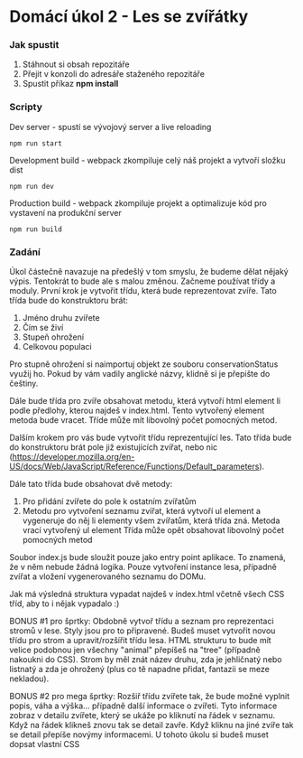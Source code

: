 # Domácí úkol 2 - Les se zvířátky

### Jak spustit

1. Stáhnout si obsah repozitáře
1. Přejit v konzoli do adresáře staženého repozitáře
1. Spustit příkaz **npm install**

### Scripty

Dev server - spustí se vývojový server a live reloading

```
npm run start
```

Development build - webpack zkompiluje celý náš projekt a vytvoří složku dist

```
npm run dev
```

Production build - webpack zkompiluje projekt a optimalizuje kód pro vystavení na produkční server

```
npm run build
```

### Zadání

Úkol částečně navazuje na předešlý v tom smyslu, že budeme dělat nějaký výpis. Tentokrát to bude ale s malou změnou. Začneme používat třídy a moduly. První krok je vytvořit třídu, která bude reprezentovat zvíře. Tato třída bude do konstruktoru brát:
1. Jméno druhu zvířete
1. Čím se živí
1. Stupeň ohrožení
1. Celkovou populaci

Pro stupně ohrožení si naimportuj objekt ze souboru conservationStatus využij ho. Pokud by vám vadily anglické názvy, klidně si je přepište do češtiny.

Dále bude třída pro zvíře obsahovat metodu, která vytvoří html element li podle předlohy, kterou najdeš v index.html. Tento vytvořený element metoda bude vracet. Tříde může mít libovolný počet pomocných metod.

Dalším krokem pro vás bude vytvořit třídu reprezentující les. Tato třída bude do konstruktoru brát pole již existujících zvířat, nebo nic 
(https://developer.mozilla.org/en-US/docs/Web/JavaScript/Reference/Functions/Default_parameters).

Dále tato třída bude obsahovat dvě metody:
1. Pro přidání zvířete do pole k ostatním zvířatům
1. Metodu pro vytvoření seznamu zvířat, která vytvoří ul element a vygeneruje do něj li elementy všem zvířatům, která třída zná. Metoda vrací vytvořený ul element
Třída může opět obsahovat libovolný počet pomocných metod

Soubor index.js bude sloužit pouze jako entry point aplikace. To znamená, že v něm nebude žádná logika. Pouze vytvoření instance lesa, případně zvířat a vložení vygenerovaného seznamu do DOMu.

Jak má výsledná struktura vypadat najdeš v index.html včetně všech CSS tříd, aby to i nějak vypadalo :)

BONUS #1 pro šprtky: Obdobně vytvoř třídu a seznam pro reprezentaci stromů v lese. Styly jsou pro to připravené. Budeš muset vytvořit novou třídu pro strom a upravit/rozšířit třídu lesa. HTML strukturu to bude mít velice podobnou jen všechny "animal" přepíšeš na "tree" (případně nakoukni do CSS). Strom by měl znát název druhu, zda je jehličnatý nebo listnatý a zda je ohrožený (plus co tě napadne přidat, fantazii se meze nekladou).

BONUS #2 pro mega šprtky: Rozšiř třídu zvířete tak, že bude možné vyplnit popis, váha a výška… případně další informace o zvířeti. Tyto informace zobraz v detailu zvířete, který se ukáže po kliknutí na řádek v seznamu. Když na řádek klikneš znovu tak se detail zavře. Když kliknu na jiné zvíře tak se detail přepíše novýmy informacemi. U tohoto úkolu si budeš muset dopsat vlastní CSS